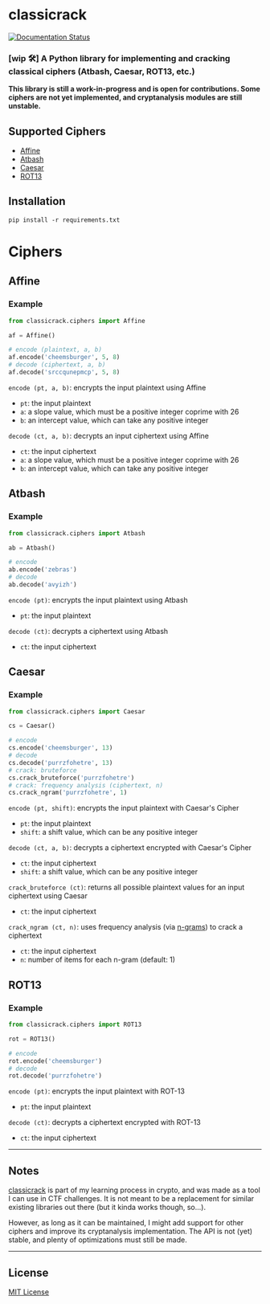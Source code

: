 # classicrack
[![Documentation Status](https://readthedocs.org/projects/classicrack/badge/?version=latest)](https://classicrack.readthedocs.io/en/latest/?badge=latest)

### [wip 🛠️] A Python library for implementing and cracking classical ciphers (Atbash, Caesar, ROT13, etc.)

**This library is still a work-in-progress and is open for contributions. Some ciphers are not yet implemented, and cryptanalysis modules are still unstable.**

## Supported Ciphers
* [Affine](https://github.com/starkfire/classicrack#affine)
* [Atbash](https://github.com/starkfire/classicrack#atbash)
* [Caesar](https://github.com/starkfire/classicrack#caesar)
* [ROT13](https://github.com/starkfire/classicrack#rot13)

## Installation
```
pip install -r requirements.txt
```

# Ciphers
## Affine
### Example
```py
from classicrack.ciphers import Affine

af = Affine()

# encode (plaintext, a, b)
af.encode('cheemsburger', 5, 8)
# decode (ciphertext, a, b)
af.decode('srccqunepmcp', 5, 8)
```

`encode (pt, a, b)`: encrypts the input plaintext using Affine
  * `pt`: the input plaintext
  * `a`: a slope value, which must be a positive integer coprime with 26
  * `b`: an intercept value, which can take any positive integer

`decode (ct, a, b)`: decrypts an input ciphertext using Affine
  * `ct`: the input ciphertext
  * `a`: a slope value, which must be a positive integer coprime with 26
  * `b`: an intercept value, which can take any positive integer

## Atbash
### Example
```py
from classicrack.ciphers import Atbash

ab = Atbash()

# encode
ab.encode('zebras')
# decode
ab.decode('avyizh')
```

`encode (pt)`: encrypts the input plaintext using Atbash
  * `pt`: the input plaintext

`decode (ct)`: decrypts a ciphertext using Atbash
  * `ct`: the input ciphertext

## Caesar
### Example
```py
from classicrack.ciphers import Caesar

cs = Caesar()

# encode
cs.encode('cheemsburger', 13)
# decode
cs.decode('purrzfohetre', 13)
# crack: bruteforce
cs.crack_bruteforce('purrzfohetre')
# crack: frequency analysis (ciphertext, n)
cs.crack_ngram('purrzfohetre', 1)
```

`encode (pt, shift)`: encrypts the input plaintext with Caesar's Cipher
  * `pt`: the input plaintext
  * `shift`: a shift value, which can be any positive integer

`decode (ct, a, b)`: decrypts a ciphertext encrypted with Caesar's Cipher
  * `ct`: the input ciphertext
  * `shift`: a shift value, which can be any positive integer

`crack_bruteforce (ct)`: returns all possible plaintext values for an input ciphertext using Caesar
  * `ct`: the input ciphertext

`crack_ngram (ct, n)`: uses frequency analysis (via [n-grams](https://en.wikipedia.org/wiki/N-gram)) to crack a ciphertext
  * `ct`: the input ciphertext
  * `n`: number of items for each n-gram (default: 1)

## ROT13
### Example
```py
from classicrack.ciphers import ROT13

rot = ROT13()

# encode
rot.encode('cheemsburger')
# decode
rot.decode('purrzfohetre')
```
`encode (pt)`: encrypts the input plaintext with ROT-13
  * `pt`: the input plaintext

`decode (ct)`: decrypts a ciphertext encrypted with ROT-13
  * `ct`: the input ciphertext

<hr>

## Notes
[classicrack](https://github.com/starkfire/classicrack) is part of my learning process in crypto, and was made as a tool I can use in CTF challenges. It is not meant to be a replacement for similar existing libraries out there (but it kinda works though, so...).

However, as long as it can be maintained, I might add support for other ciphers and improve its cryptanalysis implementation. The API is not (yet) stable, and plenty of optimizations must still be made.

<hr>

## License

[MIT License]()